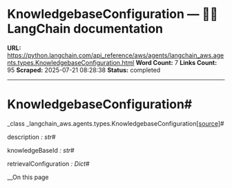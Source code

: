 # KnowledgebaseConfiguration — 🦜🔗 LangChain  documentation

**URL:** https://python.langchain.com/api_reference/aws/agents/langchain_aws.agents.types.KnowledgebaseConfiguration.html
**Word Count:** 7
**Links Count:** 95
**Scraped:** 2025-07-21 08:28:38
**Status:** completed

---

# KnowledgebaseConfiguration\#

_class _langchain\_aws.agents.types.KnowledgebaseConfiguration[\[source\]](https://python.langchain.com/api_reference/_modules/langchain_aws/agents/types.html#KnowledgebaseConfiguration)\#     

description _: str_\#     

knowledgeBaseId _: str_\#     

retrievalConfiguration _: Dict_\#     

__On this page